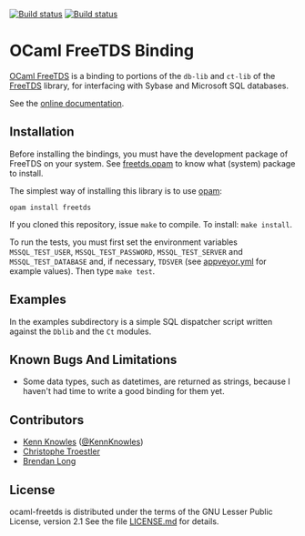 [![Build status](https://travis-ci.org/kennknowles/ocaml-freetds.png)](https://travis-ci.org/kennknowles/ocaml-freetds)
[![Build status](https://ci.appveyor.com/api/projects/status/5441rwux5uih1x1v?svg=true)](https://ci.appveyor.com/project/Chris00/ocaml-freetds-u1sr2)

OCaml FreeTDS Binding
=====================

[OCaml FreeTDS](https://github.com/kennknowles/ocaml-freetds) is a
binding to portions of the `db-lib` and `ct-lib` of the
[FreeTDS](http://www.freetds.org/) library, for interfacing with
Sybase and Microsoft SQL databases.

See the [online
documentation](https://kennknowles.github.io/ocaml-freetds/doc).

Installation
------------

Before installing the bindings, you must have the development package
of FreeTDS on your system.  See [freetds.opam][] to know what (system)
package to install.

The simplest way of installing this library is to use
[opam](https://opam.ocaml.org/):

    opam install freetds
	
If you cloned this repository, issue `make` to compile.  To install:
`make install`.

To run the tests, you must first set the environment variables
`MSSQL_TEST_USER`, `MSSQL_TEST_PASSWORD`, `MSSQL_TEST_SERVER` and
`MSSQL_TEST_DATABASE` and, if necessary, `TDSVER` (see
[appveyor.yml][] for example values).  Then type `make test`.

[freetds.opam]: freetds.opam
[appveyor.yml]: appveyor.yml

Examples
--------

In the examples subdirectory is a simple SQL dispatcher script written
against the `Dblib` and the `Ct` modules.


Known Bugs And Limitations
--------------------------

- Some data types, such as datetimes, are returned as strings,
  because I haven't had time to write a good binding for them yet.


Contributors
------------

- [Kenn Knowles](https://github.com/kennknowles)
  ([@KennKnowles](http://twitter.com/KennKnowles))
- [Christophe Troestler](https://github.com/Chris00)
- [Brendan Long](https://github.com/brendanlong)

License
-------

ocaml-freetds is distributed under the terms of the GNU Lesser
Public License, version 2.1 See the file [LICENSE.md](LICENSE.md)
for details.


